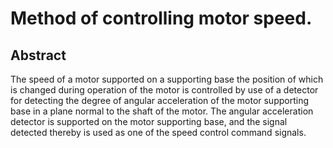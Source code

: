# Method of controlling motor speed.

## Abstract
The speed of a motor supported on a supporting base the position of which is changed during operation of the motor is controlled by use of a detector for detecting the degree of angular acceleration of the motor supporting base in a plane normal to the shaft of the motor. The angular acceleration detector is supported on the motor supporting base, and the signal detected thereby is used as one of the speed control command signals.